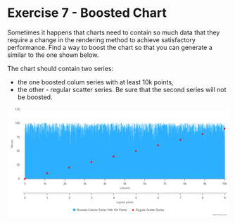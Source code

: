 # Exercise 7 - Boosted Chart

Sometimes it happens that charts need to contain so much data that they require
a change in the rendering method to achieve satisfactory performance. Find a way
to boost the chart so that you can generate a similar to the one shown below.

The chart should contain two series:
* the one boosted colum series with at least 10k points,
* the other - regular scatter series. Be sure that the second series will not be
boosted.

![exercise.png](exercise.png)
